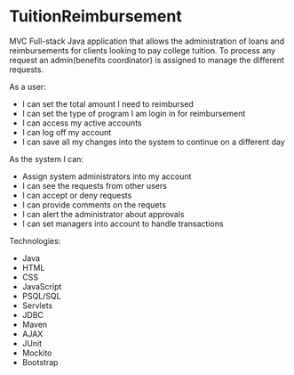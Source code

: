 # TuitionReimbursement
 
MVC Full-stack Java application that allows the administration of loans and reimbursements for clients looking to pay college tuition. 
To process any request an admin(benefits coordinator) is assigned to manage the different requests.  

As a user: 
* I can set the total amount I need to reimbursed
* I can set the type of program I am login in for reimbursement
* I can access my active accounts
* I can log off my account
* I can save all my changes into the system to continue on a different day

As the system I can: 
* Assign system administrators into my account
* I can see the requests from other users
* I can accept or deny requests
* I can provide comments on the requets
* I can alert the administrator about approvals
* I can set managers into account to handle transactions 

Technologies:
* Java 
* HTML
* CSS
* JavaScript 
* PSQL/SQL
* Servlets
* JDBC
* Maven
* AJAX
* JUnit
* Mockito
* Bootstrap
